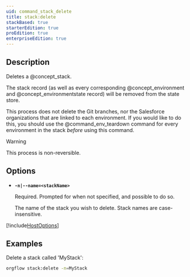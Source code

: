 ```yaml
---
uid: command_stack_delete
title: stack:delete
stackBased: true
starterEdition: true
proEdition: true
enterpriseEdition: true
---
```


## Description

Deletes a @concept_stack.

The stack record (as well as every corresponding @concept_environment and @concept_environmentstate record) will be removed from the state store.

This process does not delete the Git branches, nor the Salesforce organizations that are linked to each environment. If you would like to do this, you should use the @command_env_teardown command for every environment in the stack *before* using this command.

>[!WARNING]
>This process is non-reversible.

## Options

- **`-n|--name=<stackName>`**
  
  Required. Prompted for when not specified, and possible to do so.

  The name of the stack you wish to delete. Stack names are case-insensitive.

[!include[HostOptions](partials/host-options.md)]

## Examples

Delete a stack called 'MyStack':

```bash
orgflow stack:delete -n=MyStack
```
